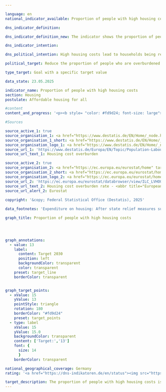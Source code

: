 ```yaml
---

language: en        
national_indicator_available: Proportion of people with high housing costs        

dns_indicator_definition:         

dns_indicator_definition_new: The indicator shows the proportion of people living in households (in per cent) that spend more than 40&nbsp;per cent of their disposable household income on housing. Expenditure on housing includes net rent, ancillary costs, energy costs and expenditure on water supply and, in the case of residential property, value-preserving investments and interest payments on loans; after state relief measures such as housing benefit or comparable social benefits (<abbr title="for example (exempli gratia)" tabindex="0">e.g.</abbr> benefits for accommodation and heating under the basic income support scheme).        

dns_indicator_intention:         

dns_political_intention: High housing costs lead to households being restricted in their other consumption decisions. Expenditure on housing of more than 40&nbsp;per cent of disposable household income is regarded as an overload.        

political_target: Reduce the proportion of people who are overburdened by housing costs to 13&nbsp;per cent by 2030        

type_target: Goal with a specific target value        

data_state: 23.05.2025        

indicator_name: Proportion of people with high housing costs        
section: Housing        
postulate: Affordable housing for all        

#content         
content_and_progress: '<p><b style= "color: #fd9d24; font-size: large">11.3.a Proportion of people with high housing costs</b><br><br>The indicator relates housing expenditure to the disposable income of a household. If a household receives housing benefit or similar social transfers&nbsp;–&nbsp;such as accommodation and heating allowances under the basic income support system&nbsp;–&nbsp;these are included in the calculation of the indicator. In this case, the benefits are not added to the income, but instead deducted from the housing costs. As a result, the housing cost burden for households reliant on housing-related social transfers is reduced&nbsp;–&nbsp;potentially to the point of complete relief.<br><br>The purchase of owner-occupied property and expenditure on value-enhancing measures are not considered part of housing expenditure. However, clearly distinguishing these from value-preserving costs&nbsp;–&nbsp;which are included in the housing cost definition&nbsp;–&nbsp;is not always possible. These classification issues should be taken into account when interpreting the results.<br><br>Moreover, the indicator does not account for additional location-based costs. For example, commuting expenses between place of residence and workplace are excluded&nbsp;–&nbsp;even if housing costs fall below the 40&nbsp;% threshold only because a longer commute is accepted in return.<br><br>Due to the fixed threshold of “40&nbsp;% of disposable household income”, the indicator does not provide information on average housing costs. If many cases cluster around this threshold, even minor shifts in the ratio of income to housing expenditure over time can lead to significant changes in the indicator.<br><br>Data on housing cost overburden come from the <abbr title="European Union" tabindex="0">EU</abbr>-wide harmonised annual Statistics on Income and Living Conditions (<abbr title="EU-Statistics on Income and Living Conditions" tabindex="0">EU-SILC</abbr>). In the 2020&nbsp;survey year, <abbr title="EU-Statistics on Income and Living Conditions" tabindex="0">EU-SILC</abbr> was integrated into the microcensus as a sub-sample in response to increasing demands for timely data and more detailed regional results, alongside substantial methodological adjustments. As a result, data from 2020&nbsp;onwards are not comparable with previous years.<br><br>The questions used to collect data on housing expenditure were revised in 2023&nbsp;for owner-occupier households. From the 2023&nbsp;survey year, a new question was introduced that specifically asks about spending on mortgage interest, as well as regular maintenance and value-preserving repair works. This adjustment appears to have led to more households reporting such expenses as intended.<br><br>For the indicator&nbsp;–&nbsp;which includes both owner-occupier and tenant households&nbsp;–&nbsp;this means that part of the observed increase in the share of affected owner-occupier households may be attributed to improved measurement of housing costs since 2023. A direct comparison with earlier results is therefore only partially possible.<br><br>Overall, the indicator developed in the direction of the politically defined target value of 13&nbsp;% until 2019: after an initial increase, the proportion fell from 14.5&nbsp;% in 2010&nbsp;to 13.9&nbsp;% in 2019.<br><br>Since 2020, values have remained significantly lower than in previous years. In 2024, the figure stood at 12.0&nbsp;%. However, comparisons with values prior to 2020&nbsp;are not meaningful due to the aforementioned methodological changes in data collection and processing.<br><br>The indicator offers only limited insight into actual housing conditions and available income, as the chosen method of calculation can lead to high-income households with substantial housing expenditure also being classified as overburdened. Nevertheless, the data clearly show that people at risk of poverty&nbsp;–&nbsp;defined as those with less than 60&nbsp;% of the median equivalised income&nbsp;–&nbsp;are particularly affected by housing cost overburden. In this group, the proportion of overburdened individuals remained persistently high between 2010&nbsp;(42.2&nbsp;%) and 2024&nbsp;(37.5&nbsp;%). In contrast, the figures for people not at risk of poverty were significantly lower (2010: 9.4&nbsp;%, 2024: 7.3&nbsp;%). In both groups, developments over time mirrored the trend observed at the overall population level.</p>'                

#Sources        

source_active_1: true
source_organisation_1: <a href="https://www.destatis.de/EN/Home/_node.html" target="_blank">Federal Statistical Office</a>
source_organisation_1_short: <a href="https://www.destatis.de/EN/Home/_node.html" target="_blank">Federal Statistical Office</a>
source_organisation_logo_1: <a href="https://www.destatis.de/EN/Home/_node.html" target="_blank"><img src="https://dns-indikatoren.de/public/OrgImgEn/destatis.png" alt="Federal Statistical Office" title=" Click here to visit the homepage of the organizationFederal Statistical Office" style="height:60px; width:148px; border:transparent"/></a>
source_url_1: 'https://www.destatis.de/Europa/EN/Topic/Population-Labour-Social-Issues/Social-issues-living-conditions/_node.html;jsessionid=B340DD00C6EEDC7477B2AD2B54E4BC40.live731#587120'
source_url_text_1: Housing cost overburden

source_active_2: true
source_organisation_2: <a href="https://ec.europa.eu/eurostat/home" target="_blank" onclick="return confirm_alert('Eurostat', 'En')">Statistical office of the European Union</a>
source_organisation_2_short: <a href="https://ec.europa.eu/eurostat/home" target="_blank" onclick="return confirm_alert('Eurostat', 'En')">Statistical office of the European Union</a>
source_organisation_logo_2: <a href="https://ec.europa.eu/eurostat/home" target="_blank" onclick="return confirm_alert('Eurostat', 'En')"><img src="https://dns-indikatoren.de/public/OrgImgEn/eurostat.png" alt="Statistical office of the European Union" title=" Click here to visit the homepage of the organizationStatistical office of the European Union" style="height:60px; width:148px; border:transparent"/></a>
source_url_2: 'https://ec.europa.eu/eurostat/databrowser/view/ILC_LVHO07A/default/table?category=livcon.ilc.ilc_lv.ilc_lvho.ilc_lvho_hc'
source_url_text_2: Housing cost overburden rate - <abbr title="European Statistical Office" tabindex="0">Eurostat</abbr> table [ilc_lvho07a ]
source_url_alert_2: Eurostat
        
copyright: '&copy; Federal Statistical Office (Destatis), 2025'        

data_footnotes: 'Expenditure on housing: After state relief measures such as housing benefit or comparable social benefits (<abbr title="for example (exempli gratia)" tabindex="0">e.g.</abbr> benefits for accommodation and heating under basic income support).<br>• The "Life in Europe" survey (<abbr title="EU-Statistics on Income and Living Conditions" tabindex="0">EU-SILC</abbr>), which had previously been conducted separately, was integrated into the microcensus as a sub-sample in 2020. Due to the change from a voluntary survey to a survey requiring information in part, combined with a new sample composition, it is not possible to compare the data of the survey year 2020&nbsp;with previous years (break in time series).<br>• The questions on housing costs for home owners have changed in 2023. A comparison of the data for the 2023&nbsp;survey year is therefore only possible to a limited extend (break in time series).<br>• 2022&nbsp;and 2023&nbsp;revised data.'        

graph_title: Proportion of people with high housing costs        

        


graph_annotations:
  - value: 13
    label:
      content: Target 2030
      position: left
      backgroundColor: transparent
      color: transparent
    preset: target_line
    borderColor: transparent        


graph_target_points:
  - xValue: 15
    yValue: 13
    pointStyle: triangle
    rotation: 180
    borderColor: "#fd9d24"
    preset: target_points
  - type: label
    xValue: 15
    yValue: 15.0
    backgroundColor: transparent
    content: ['Target:','13']
    font: {
      size: 14
      }
    borderColor: transparent                

national_geographical_coverage: Germany        
rating: '<a href="https://dns-indikatoren.de/en/status"><img src="https://sdg-indikatoren.de/public/Wettersymbole/Leicht bewölkt.png" title="If the development from 2024 had continued, the target had been missed by at least 5&nbsp;documentat%, but by a maximum of 20&nbsp;% of the difference between the target value and the value at that time." alt="Weathersymbol: Clouded sun"/></a>'        

target_description: The proportion of people with high housing costs is to be reduced to a maximum of 13&nbsp;per cent by 2030.<br><br>For indicator 11.3.a, the indicator values from 2020&nbsp;to 2024&nbsp;are considered (due to methodological changes to the survey concept). In the past five years, the value of the indicator was below the politically defined target value of 13&nbsp;per cent. The target was met. However, as the average development over the last five years does not point in the desired direction, indicator 11.3.a is rated as "slightly cloudy" for 2024.        
---
```


